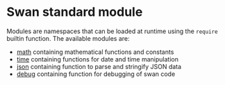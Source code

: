 Swan standard module
============================================================================
Modules are namespaces that can be loaded at runtime using the `require`
builtin function. The available modules are:

- [math](./math.md) containing mathematical functions and constants
- [time](./time.md) containing functions for date and time manipulation
- [json](./json.md) containing function to parse and stringify JSON data
- [debug](./debug.md) containing function for debugging of swan code
  

